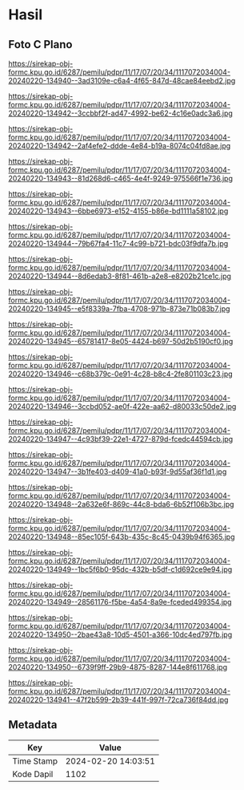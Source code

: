 # Hasil

## Foto C Plano

https://sirekap-obj-formc.kpu.go.id/6287/pemilu/pdpr/11/17/07/20/34/1117072034004-20240220-134940--3ad3109e-c6a4-4f65-847d-48cae84eebd2.jpg

https://sirekap-obj-formc.kpu.go.id/6287/pemilu/pdpr/11/17/07/20/34/1117072034004-20240220-134942--3ccbbf2f-ad47-4992-be62-4c16e0adc3a6.jpg

https://sirekap-obj-formc.kpu.go.id/6287/pemilu/pdpr/11/17/07/20/34/1117072034004-20240220-134942--2af4efe2-ddde-4e84-b19a-8074c04fd8ae.jpg

https://sirekap-obj-formc.kpu.go.id/6287/pemilu/pdpr/11/17/07/20/34/1117072034004-20240220-134943--81d268d6-c465-4e4f-9249-975566f1e736.jpg

https://sirekap-obj-formc.kpu.go.id/6287/pemilu/pdpr/11/17/07/20/34/1117072034004-20240220-134943--6bbe6973-e152-4155-b86e-bd1111a58102.jpg

https://sirekap-obj-formc.kpu.go.id/6287/pemilu/pdpr/11/17/07/20/34/1117072034004-20240220-134944--79b67fa4-11c7-4c99-b721-bdc03f9dfa7b.jpg

https://sirekap-obj-formc.kpu.go.id/6287/pemilu/pdpr/11/17/07/20/34/1117072034004-20240220-134944--8d6edab3-8f81-461b-a2e8-e8202b21ce1c.jpg

https://sirekap-obj-formc.kpu.go.id/6287/pemilu/pdpr/11/17/07/20/34/1117072034004-20240220-134945--e5f8339a-7fba-4708-971b-873e71b083b7.jpg

https://sirekap-obj-formc.kpu.go.id/6287/pemilu/pdpr/11/17/07/20/34/1117072034004-20240220-134945--65781417-8e05-4424-b697-50d2b5190cf0.jpg

https://sirekap-obj-formc.kpu.go.id/6287/pemilu/pdpr/11/17/07/20/34/1117072034004-20240220-134946--c68b379c-0e91-4c28-b8c4-2fe801103c23.jpg

https://sirekap-obj-formc.kpu.go.id/6287/pemilu/pdpr/11/17/07/20/34/1117072034004-20240220-134946--3ccbd052-ae0f-422e-aa62-d80033c50de2.jpg

https://sirekap-obj-formc.kpu.go.id/6287/pemilu/pdpr/11/17/07/20/34/1117072034004-20240220-134947--4c93bf39-22e1-4727-879d-fcedc44594cb.jpg

https://sirekap-obj-formc.kpu.go.id/6287/pemilu/pdpr/11/17/07/20/34/1117072034004-20240220-134947--3b1fe403-d409-41a0-b93f-9d55af36f1d1.jpg

https://sirekap-obj-formc.kpu.go.id/6287/pemilu/pdpr/11/17/07/20/34/1117072034004-20240220-134948--2a632e6f-869c-44c8-bda6-6b52f106b3bc.jpg

https://sirekap-obj-formc.kpu.go.id/6287/pemilu/pdpr/11/17/07/20/34/1117072034004-20240220-134948--85ec105f-643b-435c-8c45-0439b94f6365.jpg

https://sirekap-obj-formc.kpu.go.id/6287/pemilu/pdpr/11/17/07/20/34/1117072034004-20240220-134949--1bc5f6b0-95dc-432b-b5df-c1d692ce9e94.jpg

https://sirekap-obj-formc.kpu.go.id/6287/pemilu/pdpr/11/17/07/20/34/1117072034004-20240220-134949--28561176-f5be-4a54-8a9e-fceded499354.jpg

https://sirekap-obj-formc.kpu.go.id/6287/pemilu/pdpr/11/17/07/20/34/1117072034004-20240220-134950--2bae43a8-10d5-4501-a366-10dc4ed797fb.jpg

https://sirekap-obj-formc.kpu.go.id/6287/pemilu/pdpr/11/17/07/20/34/1117072034004-20240220-134950--6739f9ff-29b9-4875-8287-144e8f611768.jpg

https://sirekap-obj-formc.kpu.go.id/6287/pemilu/pdpr/11/17/07/20/34/1117072034004-20240220-134941--47f2b599-2b39-441f-997f-72ca736f84dd.jpg


## Metadata

| Key        | Value               |
| ---------- | ------------------- |
| Time Stamp | 2024-02-20 14:03:51 |
| Kode Dapil | 1102                |



